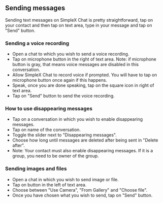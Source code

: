 ## Sending messages

Sending text messages on SimpleX Chat is pretty straightforward, tap on your contact and then tap on text area, type in your message and tap on "Send" button.

### Sending a voice recording

- Open a chat to which you wish to send a voice recording.
- Tap on microphone button in the right of text area. Note: if microphone button is gray, that means voice messages are disabled in this conversation.
- Allow SimpleX Chat to record voice if prompted. You will have to tap on microphone button once again if this happens.
- Speak, once you are done speaking, tap on the square icon in right of text area.
- Tap on "Send" button to send the voice recording.

### How to use disappearing messages

- Tap on a conversation in which you wish to enable disappearing messages.
- Tap on name of the conversation.
- Toggle the slider next to "Disappearing messages".
- Choose how long until messages are deleted after being sent in "Delete after".
- Note: Your contact must also enable disappearing messages. If it is a group, you need to be owner of the group.

### Sending images and files

- Open a chat in which you wish to send image or file.
- Tap on button in the left of text area.
- Choose between "Use Camera", "From Gallery" and "Choose file".
- Once you have chosen what you wish to send, tap on "Send" button.
